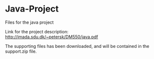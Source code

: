# Java-Project
Files for the java project

Link for the project description:
http://imada.sdu.dk/~petersk/DM550/java.pdf

The supporting files has been downloaded, and will be contained in the support.zip file.
